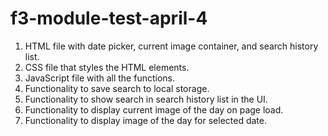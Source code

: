 # f3-module-test-april-4
1. HTML file with date picker, current image container, and search history list.
2. CSS file that styles the HTML elements.
3. JavaScript file with all the functions.
4. Functionality to save search to local storage.
5. Functionality to show search in search history list in the UI.
6. Functionality to display current image of the day on page load.
7. Functionality to display image of the day for selected date.

